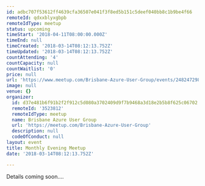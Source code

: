 ```yaml
---
id: adbc707f53612ff4639cfa36507e041f3f8ed5b151c5deef040bb8c1b9be4f66
remoteId: qdxxblyxgbpb
remoteIdType: meetup
status: upcoming
timeStart: '2018-04-11T08:00:00.000Z'
timeEnd: null
timeCreated: '2018-03-14T08:12:13.752Z'
timeUpdated: '2018-03-14T08:12:13.752Z'
countAttending: '4'
countCapacity: null
countWaitlist: '0'
price: null
url: 'https://www.meetup.com/Brisbane-Azure-User-Group/events/248247298/'
image: null
venue: {}
organizer:
  id: d37e481b6f91b2f2f912c5d080a3702409d9f7b9468a3d18e2b5b8f625c06702
  remoteId: '3523812'
  remoteIdType: meetup
  name: Brisbane Azure User Group
  url: 'https://meetup.com/Brisbane-Azure-User-Group'
  description: null
  codeOfConduct: null
layout: event
title: Monthly Evening Meetup
date: '2018-03-14T08:12:13.752Z'

---
```

<p>Details coming soon....</p>
